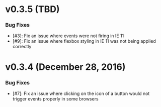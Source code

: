 # v0.3.5 (TBD)

### Bug Fixes

* [#3]: Fix an issue where events were not firing in IE 11
* [#9]: Fix an issue where flexbox styling in IE 11 was not being applied correctly

# v0.3.4 (December 28, 2016)

### Bug Fixes

* [#7]: Fix an issue where clicking on the icon of a button would not trigger events properly in some browsers
